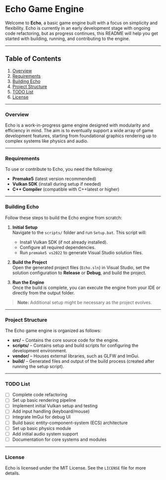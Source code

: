 # Echo Game Engine

Welcome to **Echo**, a basic game engine built with a focus on simplicity and flexibility. Echo is currently in an early development stage with ongoing code refactoring, but as progress continues, this README will help you get started with building, running, and contributing to the engine.

---

## Table of Contents

1. [Overview](#overview)
2. [Requirements](#requirements)
3. [Building Echo](#building-echo)
4. [Project Structure](#project-structure)
5. [TODO List](#todo-list)
6. [License](#license)

---

### Overview

Echo is a work-in-progress game engine designed with modularity and efficiency in mind. The aim is to eventually support a wide array of game development features, starting from foundational graphics rendering up to complex systems like physics and audio.

---

### Requirements

To use or contribute to Echo, you need the following:

- **Premake5** (latest version recommended)
- **Vulkan SDK** (install during setup if needed)
- **C++ Compiler** (compatible with C++latest or higher)

---

### Building Echo

Follow these steps to build the Echo engine from scratch:

1. **Initial Setup**  
   Navigate to the `scripts/` folder and run `Setup.bat`. This script will:

   - Install Vulkan SDK (if not already installed).
   - Configure all required dependencies.
   - Run `premake5 vs2022` to generate Visual Studio solution files.

2. **Build the Project**  
   Open the generated project files (`Echo.sln`) in Visual Studio, set the solution configuration to **Release** or **Debug**, and build the project.

3. **Run the Engine**  
   Once the build is complete, you can execute the engine from your IDE or directly from the output folder.

> **Note:** Additional setup might be necessary as the project evolves.

---

### Project Structure

The Echo game engine is organized as follows:

- **src/** – Contains the core source code for the engine.
- **scripts/** – Contains setup and build scripts for configuring the development environment.
- **vendor/** – Houses external libraries, such as GLFW and ImGui.
- **build/** – Generated files and output of the build process (created after running the setup script).

---

### TODO List

- [ ] Complete code refactoring
- [ ] Set up basic rendering pipeline
- [ ] Implement initial Vulkan setup and testing
- [ ] Add input handling (keyboard/mouse)
- [ ] Integrate ImGui for debug UI
- [ ] Build basic entity-component-system (ECS) architecture
- [ ] Set up basic physics module
- [ ] Add initial audio system support
- [ ] Documentation for core systems and modules

---

### License

Echo is licensed under the MIT License. See the `LICENSE` file for more details.

